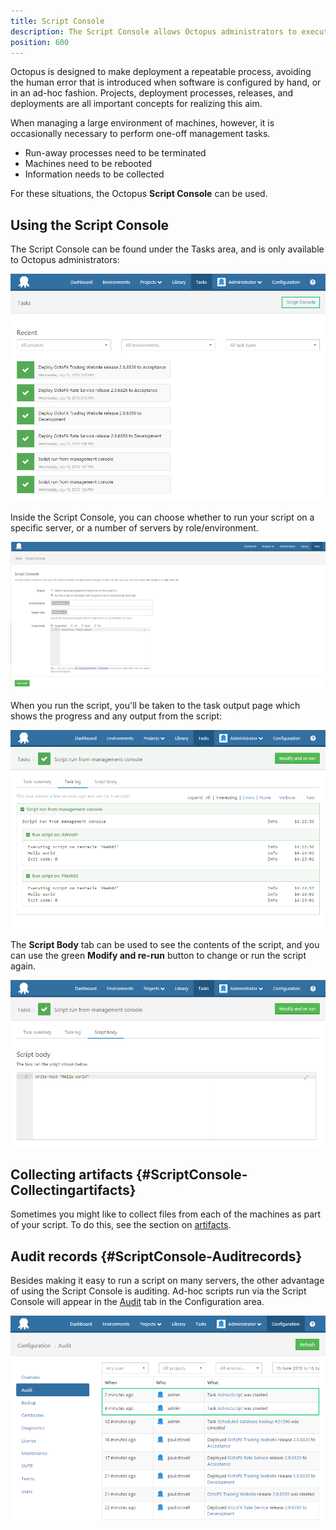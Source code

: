 ```yaml
---
title: Script Console
description: The Script Console allows Octopus administrators to execute scripts and perform adminsitrative tasks against individual or groups of deployment targets.
position: 600
---
```


Octopus is designed to make deployment a repeatable process, avoiding the human error that is introduced when software is configured by hand, or in an ad-hoc fashion. Projects, deployment processes, releases, and deployments are all important concepts for realizing this aim.

When managing a large environment of machines, however, it is occasionally necessary to perform one-off management tasks.

- Run-away processes need to be terminated
- Machines need to be rebooted
- Information needs to be collected

For these situations, the Octopus **Script Console** can be used.

## Using the Script Console

The Script Console can be found under the Tasks area, and is only available to Octopus administrators:

![](/docs/images/3048122/3277924.png "width=500")

Inside the Script Console, you can choose whether to run your script on a specific server, or a number of servers by role/environment.

![](/docs/images/3048122/5865617.png "width=500")

When you run the script, you'll be taken to the task output page which shows the progress and any output from the script:

![](/docs/images/3048122/3277922.png "width=500")

The **Script Body** tab can be used to see the contents of the script, and you can use the green **Modify and re-run** button to change or run the script again.

![](/docs/images/3048122/3277921.png "width=500")

## Collecting artifacts {#ScriptConsole-Collectingartifacts}

Sometimes you might like to collect files from each of the machines as part of your script. To do this, see the section on [artifacts](/docs/deploying-applications/artifacts.md).

## Audit records {#ScriptConsole-Auditrecords}

Besides making it easy to run a script on many servers, the other advantage of using the Script Console is auditing. Ad-hoc scripts run via the Script Console will appear in the [Audit](/docs/administration/auditing.md) tab in the Configuration area.

![](/docs/images/3048122/3277919.png "width=500")
